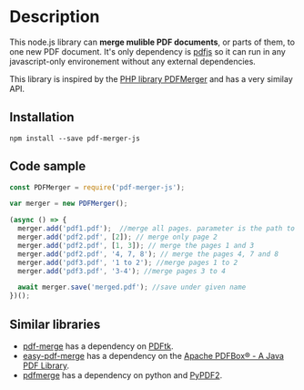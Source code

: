 # Description

This node.js library can **merge mulible PDF documents**, or parts of them, to one new PDF document. It's only dependency is [pdfjs](https://www.npmjs.com/package/pdfjs) so it can run in any javascript-only environement without any external dependencies.

This library is inspired by the [PHP library PDFMerger](https://github.com/myokyawhtun/PDFMerger) and has a very similay API.

## Installation

`npm install --save pdf-merger-js`

## Code sample

```javascript
const PDFMerger = require('pdf-merger-js');

var merger = new PDFMerger();

(async () => {
  merger.add('pdf1.pdf');  //merge all pages. parameter is the path to file and filename.
  merger.add('pdf2.pdf', [2]); // merge only page 2
  merger.add('pdf2.pdf', [1, 3]); // merge the pages 1 and 3
  merger.add('pdf2.pdf', '4, 7, 8'); // merge the pages 4, 7 and 8
  merger.add('pdf3.pdf', '1 to 2'); //merge pages 1 to 2
  merger.add('pdf3.pdf', '3-4'); //merge pages 3 to 4

  await merger.save('merged.pdf'); //save under given name
})();
```

## Similar libraries

* [pdf-merge](https://www.npmjs.com/package/pdf-merge) has a dependency on [PDFtk](https://www.pdflabs.com/tools/pdftk-the-pdf-toolkit/).
* [easy-pdf-merge](https://www.npmjs.com/package/easy-pdf-merge) has a dependency on the [Apache PDFBox® - A Java PDF Library](https://pdfbox.apache.org/).
* [pdfmerge](https://www.npmjs.com/package/pdfmerge) has a dependency on python and [PyPDF2](https://pythonhosted.org/PyPDF2/).
